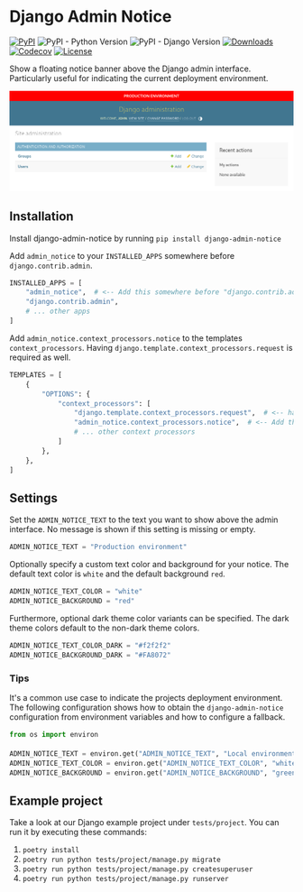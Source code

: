 # Django Admin Notice

[![PyPI][pypi-image]][pypi-url]
![PyPI - Python Version][python-image]
![PyPI - Django Version][django-image]
[![Downloads][downloads-image]][downloads-url]
[![Codecov][codecov-image]][codecov-url]
[![License][license-image]][license-url]

[pypi-image]: https://img.shields.io/pypi/v/django-admin-notice
[pypi-url]: https://pypi.org/project/django-admin-notice/
[python-image]: https://img.shields.io/pypi/pyversions/django-admin-notice
[django-image]: https://img.shields.io/pypi/djversions/django-admin-notice
[downloads-image]: https://img.shields.io/pypi/dm/django-admin-notice
[downloads-url]: https://pypi.org/project/django-admin-notice/
[codecov-image]: https://codecov.io/gh/DoctorJohn/django-admin-notice/branch/main/graph/badge.svg
[codecov-url]: https://codecov.io/gh/DoctorJohn/django-admin-notice
[license-image]: https://img.shields.io/pypi/l/django-admin-notice
[license-url]: https://github.com/DoctorJohn/django-admin-notice/blob/master/LICENSE

Show a floating notice banner above the Django admin interface.
Particularly useful for indicating the current deployment environment.

![Admin notice preview](.github/images/preview.png)

## Installation

Install django-admin-notice by running `pip install django-admin-notice`

Add `admin_notice` to your `INSTALLED_APPS` somewhere before `django.contrib.admin`.

```python
INSTALLED_APPS = [
    "admin_notice",  # <-- Add this somewhere before "django.contrib.admin"
    "django.contrib.admin",
    # ... other apps
]
```

Add `admin_notice.context_processors.notice` to the templates `context_processors`. 
Having `django.template.context_processors.request` is required as well.

```python
TEMPLATES = [
    {
        "OPTIONS": {
            "context_processors": [
                "django.template.context_processors.request",  # <-- have this
                "admin_notice.context_processors.notice",  # <-- Add this
                # ... other context processors
            ]
        },
    },
]
```

## Settings

Set the `ADMIN_NOTICE_TEXT` to the text you want to show above the admin interface.
No message is shown if this setting is missing or empty.

```python
ADMIN_NOTICE_TEXT = "Production environment"
```

Optionally specify a custom text color and background for your notice.
The default text color is `white` and the default background `red`.

```python
ADMIN_NOTICE_TEXT_COLOR = "white"
ADMIN_NOTICE_BACKGROUND = "red"
```

Furthermore, optional dark theme color variants can be specified.
The dark theme colors default to the non-dark theme colors.

```python
ADMIN_NOTICE_TEXT_COLOR_DARK = "#f2f2f2"
ADMIN_NOTICE_BACKGROUND_DARK = "#FA8072"
```

### Tips

It's a common use case to indicate the projects deployment environment.
The following configuration shows how to obtain the `django-admin-notice`
configuration from environment variables and how to configure a fallback.

```python
from os import environ

ADMIN_NOTICE_TEXT = environ.get("ADMIN_NOTICE_TEXT", "Local environment")
ADMIN_NOTICE_TEXT_COLOR = environ.get("ADMIN_NOTICE_TEXT_COLOR", "white")
ADMIN_NOTICE_BACKGROUND = environ.get("ADMIN_NOTICE_BACKGROUND", "green")
```

## Example project

Take a look at our Django example project under `tests/project`. You can run it by executing these commands:

1. `poetry install`
2. `poetry run python tests/project/manage.py migrate`
3. `poetry run python tests/project/manage.py createsuperuser`
4. `poetry run python tests/project/manage.py runserver`

